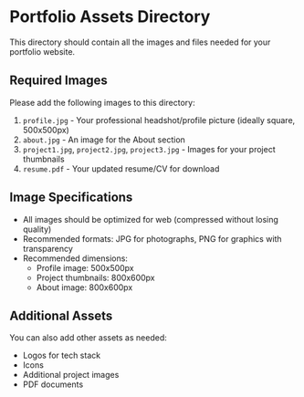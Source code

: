 # Portfolio Assets Directory

This directory should contain all the images and files needed for your portfolio website.

## Required Images

Please add the following images to this directory:

1. `profile.jpg` - Your professional headshot/profile picture (ideally square, 500x500px)
2. `about.jpg` - An image for the About section
3. `project1.jpg`, `project2.jpg`, `project3.jpg` - Images for your project thumbnails
4. `resume.pdf` - Your updated resume/CV for download

## Image Specifications

- All images should be optimized for web (compressed without losing quality)
- Recommended formats: JPG for photographs, PNG for graphics with transparency
- Recommended dimensions:
  - Profile image: 500x500px
  - Project thumbnails: 800x600px
  - About image: 800x600px

## Additional Assets

You can also add other assets as needed:
- Logos for tech stack
- Icons
- Additional project images
- PDF documents
